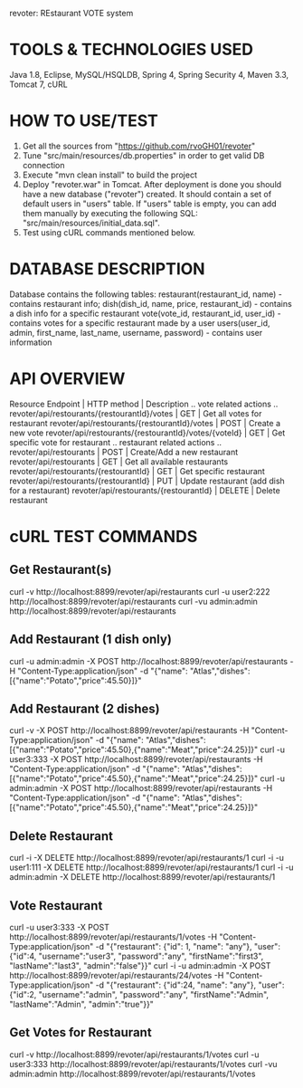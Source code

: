revoter: REstaurant VOTE system

TOOLS & TECHNOLOGIES USED
=========================
Java 1.8, Eclipse, MySQL/HSQLDB, Spring 4, Spring Security 4, Maven 3.3, Tomcat 7, cURL


HOW TO USE/TEST
===============
1. Get all the sources from "https://github.com/rvoGH01/revoter"
2. Tune "src/main/resources/db.properties" in order to get valid DB connection
3. Execute "mvn clean install" to build the project
4. Deploy "revoter.war" in Tomcat. After deployment is done you should have a new database ("revoter") created. It should contain a set of default users in "users" table. If "users" table is empty, you can add them manually by executing the following SQL: "src/main/resources/initial_data.sql". 
5. Test using cURL commands mentioned below.


DATABASE DESCRIPTION
====================
Database contains the following tables: 
restaurant(restaurant_id, name) - contains restaurant info;
dish(dish_id, name, price, restaurant_id) - contains a dish info for a specific restaurant
vote(vote_id, restaurant_id, user_id) - contains votes for a specific restaurant made by a user
users(user_id, admin, first_name, last_name, username, password) - contains user information


API OVERVIEW
============
	
Resource Endpoint                                     | HTTP method | Description
..
vote related actions
..
revoter/api/restourants/{restourantId}/votes          | GET         | Get all votes for restaurant
revoter/api/restourants/{restourantId}/votes          | POST        | Create a new vote
revoter/api/restourants/{restourantId}/votes/{voteId} | GET         | Get specific vote for restaurant
..
restaurant related actions
..
revoter/api/restourants                               | POST        | Create/Add a new restaurant
revoter/api/restourants                               | GET         | Get all available restaurants
revoter/api/restourants/{restourantId}                | GET         | Get specific restaurant
revoter/api/restourants/{restourantId}                | PUT         | Update restaurant (add dish for a restaurant)
revoter/api/restourants/{restourantId}                | DELETE      | Delete restaurant


cURL TEST COMMANDS
==================

Get Restaurant(s)
-----------------
curl -v http://localhost:8899/revoter/api/restaurants
curl -u user2:222 http://localhost:8899/revoter/api/restaurants
curl -vu admin:admin http://localhost:8899/revoter/api/restaurants

Add Restaurant (1 dish only)
----------------------------
curl -u admin:admin -X POST http://localhost:8899/revoter/api/restaurants -H "Content-Type:application/json" -d "{\"name\": \"Atlas\",\"dishes\":[{\"name\":\"Potato\",\"price\":45.50}]}"

Add Restaurant (2 dishes)
----------------------------
curl -v -X POST http://localhost:8899/revoter/api/restaurants -H "Content-Type:application/json" -d "{\"name\": \"Atlas\",\"dishes\":[{\"name\":\"Potato\",\"price\":45.50},{\"name\":\"Meat\",\"price\":24.25}]}"
curl -u user3:333 -X POST http://localhost:8899/revoter/api/restaurants -H "Content-Type:application/json" -d "{\"name\": \"Atlas\",\"dishes\":[{\"name\":\"Potato\",\"price\":45.50},{\"name\":\"Meat\",\"price\":24.25}]}"
curl -u admin:admin -X POST http://localhost:8899/revoter/api/restaurants -H "Content-Type:application/json" -d "{\"name\": \"Atlas\",\"dishes\":[{\"name\":\"Potato\",\"price\":45.50},{\"name\":\"Meat\",\"price\":24.25}]}"

Delete Restaurant
-----------------
curl -i -X DELETE http://localhost:8899/revoter/api/restaurants/1
curl -i -u user1:111 -X DELETE http://localhost:8899/revoter/api/restaurants/1
curl -i -u admin:admin -X DELETE http://localhost:8899/revoter/api/restaurants/1

Vote Restaurant
---------------
curl -u user3:333 -X POST http://localhost:8899/revoter/api/restaurants/1/votes -H "Content-Type:application/json" -d "{\"restaurant\": {\"id\": 1, \"name\": \"any\"}, \"user\": {\"id\":4, \"username\":\"user3\", \"password\":\"any\", \"firstName\":\"first3\", \"lastName\":\"last3\", \"admin\":\"false\"}}"
curl -i -u admin:admin -X POST http://localhost:8899/revoter/api/restaurants/24/votes -H "Content-Type:application/json" -d "{\"restaurant\": {\"id\":24, \"name\": \"any\"}, \"user\": {\"id\":2, \"username\":\"admin\", \"password\":\"any\", \"firstName\":\"Admin\", \"lastName\":\"Admin\", \"admin\":\"true\"}}"

Get Votes for Restaurant
------------------------
curl -v http://localhost:8899/revoter/api/restaurants/1/votes
curl -u user3:333 http://localhost:8899/revoter/api/restaurants/1/votes
curl -vu admin:admin http://localhost:8899/revoter/api/restaurants/1/votes